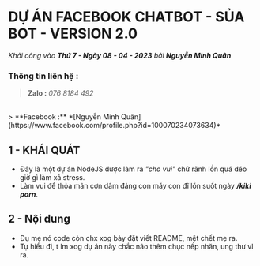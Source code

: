 # **DỰ ÁN FACEBOOK CHATBOT - SỦA BOT - VERSION 2.0**
*Khởi công vào **Thứ 7 - Ngày 08 - 04 - 2023** bởi **Nguyễn Minh Quân***

### **Thông tin liên hệ :**
> **Zalo :** *076 8184 492*
<br>
> **Facebook :** *[Nguyễn Minh Quân](https://www.facebook.com/profile.php?id=100070234073634)*
<br>



## **1 - KHÁI QUÁT**
- Đây là một dự án NodeJS được làm ra *"cho vui"* chứ rãnh lồn quá đéo giờ gì làm xả stress.
- Làm vui để thỏa mãn cơn dâm đảng con mấy con đĩ lồn suốt ngày ***/kiki porn***.

## **2 - Nội dung**
- Đụ mẹ nó code còn chx xog bày đặt viết README, mệt chết mẹ ra.
- Tự hiểu đi, t lm xog dự án này chắc não thêm chục nếp nhăn, ung thư vl ra.